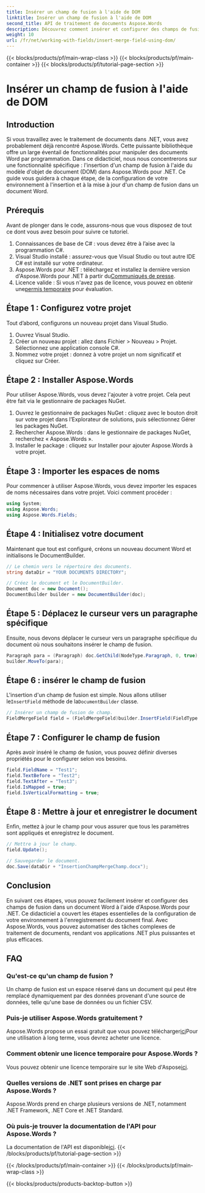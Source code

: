 ```yaml
---
title: Insérer un champ de fusion à l'aide de DOM
linktitle: Insérer un champ de fusion à l'aide de DOM
second_title: API de traitement de documents Aspose.Words
description: Découvrez comment insérer et configurer des champs de fusion dans des documents Word à l'aide d'Aspose.Words pour .NET avec ce didacticiel complet, étape par étape.
weight: 10
url: /fr/net/working-with-fields/insert-merge-field-using-dom/
---
```


{{< blocks/products/pf/main-wrap-class >}}
{{< blocks/products/pf/main-container >}}
{{< blocks/products/pf/tutorial-page-section >}}

# Insérer un champ de fusion à l'aide de DOM

## Introduction

Si vous travaillez avec le traitement de documents dans .NET, vous avez probablement déjà rencontré Aspose.Words. Cette puissante bibliothèque offre un large éventail de fonctionnalités pour manipuler des documents Word par programmation. Dans ce didacticiel, nous nous concentrerons sur une fonctionnalité spécifique : l'insertion d'un champ de fusion à l'aide du modèle d'objet de document (DOM) dans Aspose.Words pour .NET. Ce guide vous guidera à chaque étape, de la configuration de votre environnement à l'insertion et à la mise à jour d'un champ de fusion dans un document Word.

## Prérequis

Avant de plonger dans le code, assurons-nous que vous disposez de tout ce dont vous avez besoin pour suivre ce tutoriel.

1. Connaissances de base de C# : vous devez être à l’aise avec la programmation C#.
2. Visual Studio installé : assurez-vous que Visual Studio ou tout autre IDE C# est installé sur votre ordinateur.
3.  Aspose.Words pour .NET : téléchargez et installez la dernière version d'Aspose.Words pour .NET à partir du[Communiqués de presse](https://releases.aspose.com/words/net/).
4.  Licence valide : Si vous n'avez pas de licence, vous pouvez en obtenir une[permis temporaire](https://purchase.aspose.com/temporary-license/) pour évaluation.

## Étape 1 : Configurez votre projet

Tout d’abord, configurons un nouveau projet dans Visual Studio.

1. Ouvrez Visual Studio.
2. Créer un nouveau projet : allez dans Fichier > Nouveau > Projet. Sélectionnez une application console C#.
3. Nommez votre projet : donnez à votre projet un nom significatif et cliquez sur Créer.

## Étape 2 : Installer Aspose.Words

Pour utiliser Aspose.Words, vous devez l'ajouter à votre projet. Cela peut être fait via le gestionnaire de packages NuGet.

1. Ouvrez le gestionnaire de packages NuGet : cliquez avec le bouton droit sur votre projet dans l’Explorateur de solutions, puis sélectionnez Gérer les packages NuGet.
2. Rechercher Aspose.Words : dans le gestionnaire de packages NuGet, recherchez « Aspose.Words ».
3. Installer le package : cliquez sur Installer pour ajouter Aspose.Words à votre projet.

## Étape 3 : Importer les espaces de noms

Pour commencer à utiliser Aspose.Words, vous devez importer les espaces de noms nécessaires dans votre projet. Voici comment procéder :

```csharp
using System;
using Aspose.Words;
using Aspose.Words.Fields;
```

## Étape 4 : Initialisez votre document

Maintenant que tout est configuré, créons un nouveau document Word et initialisons le DocumentBuilder.

```csharp
// Le chemin vers le répertoire des documents.
string dataDir = "YOUR DOCUMENTS DIRECTORY";

// Créez le document et le DocumentBuilder.
Document doc = new Document();
DocumentBuilder builder = new DocumentBuilder(doc);
```

## Étape 5 : Déplacez le curseur vers un paragraphe spécifique

Ensuite, nous devons déplacer le curseur vers un paragraphe spécifique du document où nous souhaitons insérer le champ de fusion.

```csharp
Paragraph para = (Paragraph) doc.GetChild(NodeType.Paragraph, 0, true);
builder.MoveTo(para);
```

## Étape 6 : insérer le champ de fusion

 L'insertion d'un champ de fusion est simple. Nous allons utiliser le`InsertField` méthode de la`DocumentBuilder` classe.

```csharp
// Insérer un champ de fusion de champ.
FieldMergeField field = (FieldMergeField)builder.InsertField(FieldType.FieldMergeField, false);
```

## Étape 7 : Configurer le champ de fusion

Après avoir inséré le champ de fusion, vous pouvez définir diverses propriétés pour le configurer selon vos besoins.

```csharp
field.FieldName = "Test1";
field.TextBefore = "Test2";
field.TextAfter = "Test3";
field.IsMapped = true;
field.IsVerticalFormatting = true;
```

## Étape 8 : Mettre à jour et enregistrer le document

Enfin, mettez à jour le champ pour vous assurer que tous les paramètres sont appliqués et enregistrez le document.

```csharp
// Mettre à jour le champ.
field.Update();

// Sauvegarder le document.
doc.Save(dataDir + "InsertionChampMergeChamp.docx");
```

## Conclusion

En suivant ces étapes, vous pouvez facilement insérer et configurer des champs de fusion dans un document Word à l'aide d'Aspose.Words pour .NET. Ce didacticiel a couvert les étapes essentielles de la configuration de votre environnement à l'enregistrement du document final. Avec Aspose.Words, vous pouvez automatiser des tâches complexes de traitement de documents, rendant vos applications .NET plus puissantes et plus efficaces.

## FAQ

###  Qu'est-ce qu'un champ de fusion ?
Un champ de fusion est un espace réservé dans un document qui peut être remplacé dynamiquement par des données provenant d'une source de données, telle qu'une base de données ou un fichier CSV.

###  Puis-je utiliser Aspose.Words gratuitement ?
 Aspose.Words propose un essai gratuit que vous pouvez télécharger[ici](https://releases.aspose.com/)Pour une utilisation à long terme, vous devrez acheter une licence.

###  Comment obtenir une licence temporaire pour Aspose.Words ?
 Vous pouvez obtenir une licence temporaire sur le site Web d'Aspose[ici](https://purchase.aspose.com/temporary-license/).

### Quelles versions de .NET sont prises en charge par Aspose.Words ?
Aspose.Words prend en charge plusieurs versions de .NET, notamment .NET Framework, .NET Core et .NET Standard.

###  Où puis-je trouver la documentation de l'API pour Aspose.Words ?
 La documentation de l'API est disponible[ici](https://reference.aspose.com/words/net/).
{{< /blocks/products/pf/tutorial-page-section >}}

{{< /blocks/products/pf/main-container >}}
{{< /blocks/products/pf/main-wrap-class >}}

{{< blocks/products/products-backtop-button >}}
